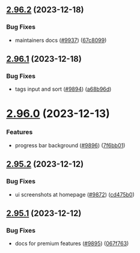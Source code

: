 ## [2.96.2](https://github.com/EddieHubCommunity/BioDrop/compare/v2.96.1...v2.96.2) (2023-12-18)


### Bug Fixes

* maintainers docs ([#9937](https://github.com/EddieHubCommunity/BioDrop/issues/9937)) ([67c8099](https://github.com/EddieHubCommunity/BioDrop/commit/67c8099085f4736d6ac9218905f9e7f66fc837da))



## [2.96.1](https://github.com/EddieHubCommunity/BioDrop/compare/v2.96.0...v2.96.1) (2023-12-18)


### Bug Fixes

* tags input and sort ([#9894](https://github.com/EddieHubCommunity/BioDrop/issues/9894)) ([a68b96d](https://github.com/EddieHubCommunity/BioDrop/commit/a68b96d548cdc82762075d121e0210ce50f48b4c))



# [2.96.0](https://github.com/EddieHubCommunity/BioDrop/compare/v2.95.2...v2.96.0) (2023-12-13)


### Features

* progress bar background ([#9896](https://github.com/EddieHubCommunity/BioDrop/issues/9896)) ([7f6bb01](https://github.com/EddieHubCommunity/BioDrop/commit/7f6bb016637f529fd705e3620f7e32f39772f8c3))



## [2.95.2](https://github.com/EddieHubCommunity/BioDrop/compare/v2.95.1...v2.95.2) (2023-12-12)


### Bug Fixes

* ui screenshots at homepage ([#9872](https://github.com/EddieHubCommunity/BioDrop/issues/9872)) ([cd475b0](https://github.com/EddieHubCommunity/BioDrop/commit/cd475b0aedf880af3583041d99c0bbd7419d7017))



## [2.95.1](https://github.com/EddieHubCommunity/BioDrop/compare/v2.95.0...v2.95.1) (2023-12-12)


### Bug Fixes

* docs for premium features ([#9895](https://github.com/EddieHubCommunity/BioDrop/issues/9895)) ([067f763](https://github.com/EddieHubCommunity/BioDrop/commit/067f7632b8f9a014406bae3cdb7e2e231ddc90ca))




